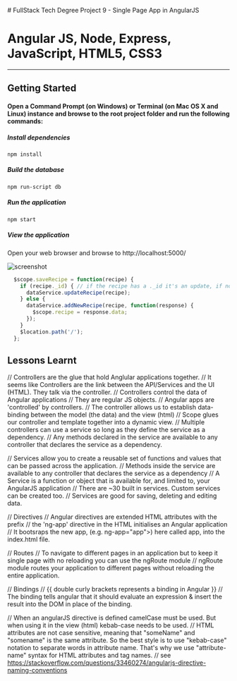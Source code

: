 # FullStack Tech Degree Project 9 - Single Page App in AngularJS

# Angular JS, Node, Express, JavaScript, HTML5, CSS3
------------------------------------------------------------------

## Getting Started

#### Open a Command Prompt (on Windows) or Terminal (on Mac OS X and Linux) instance and browse to the root project folder and run the following commands:

##### Install dependencies
`npm install`

##### Build the database
`npm run-script db`

##### Run the application
`npm start`

##### View the application
Open your web browser and browse to http://localhost:5000/

![screenshot](https://user-images.githubusercontent.com/15713718/32322657-2eb824b6-bfbd-11e7-8f47-74a64d1c57d0.png)

```Javascript
  $scope.saveRecipe = function(recipe) {
    if (recipe._id) { // if the recipe has a ._id it's an update, if not it's a new recipe.
      dataService.updateRecipe(recipe);
    } else {
      dataService.addNewRecipe(recipe, function(response) {
        $scope.recipe = response.data;
      });
    }
    $location.path('/'); 
  };

```

## Lessons Learnt

// Controllers are the glue that hold Anglular applications together.
  // It seems like Controllers are the link between the API/Services and the UI (HTML). They talk via the controller.
  // Controllers control the data of Angular applications
  // They are regular JS objects.
  // Angular apps are 'controlled' by controllers.
  // The controller allows us to establish data-binding between the model (the data) and the view (html)
  // Scope glues our controller and template together into a dynamic view.
  // Multiple controllers can use a service so long as they define the service as a dependency.
    // Any methods declared in the service are available to any controller that declares the service as a dependency.

// Services allow you to create a reusable set of functions and values that can be passed across the application.
  // Methods inside the service are available to any controller that declares the service as a dependency
  // A Service is a function or object that is available for, and limited to, your AngularJS application
  // There are ~30 built in services. Custom services can be created too.
  // Services are good for saving, deleting and editing data.

// Directives
  // Angular directives are extended HTML attributes with the prefix
  // the 'ng-app' directive in the HTML initialises an Angular application
    //  It bootsraps the new app, (e.g. ng-app="app">) here called app, into the index.html file.

// Routes
  // To navigate to different pages in an application but to keep it single page with no reloading you can use the ngRoute module
  // ngRoute module routes your application to different pages without reloading the entire application.

// Bindings
  // {{ double curly brackets represents a binding in Angular }}
  // The binding tells angular that it should evaluate an expression & insert the result into the DOM in place of the binding.

// When an angularJS directive is defined camelCase must be used. But when using it in the view (html) kebab-case needs to be used.
 // HTML attributes are not case sensitive, meaning that "someName" and "somename" is the same attribute. So the best style is to use "kebab-case" notation to separate words in attribute name. That's why we use "attribute-name" syntax for HTML attributes and tag names.
 // see https://stackoverflow.com/questions/33460274/angularjs-directive-naming-conventions

